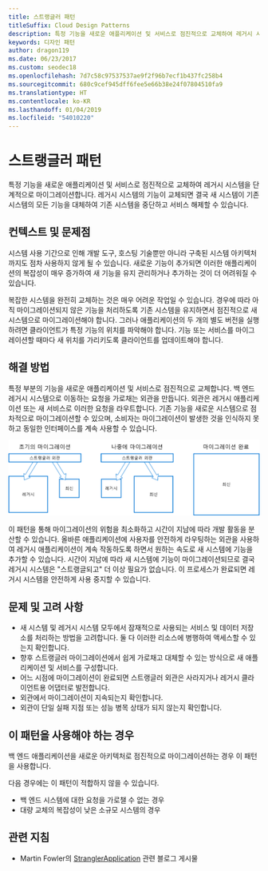 ```yaml
---
title: 스트랭글러 패턴
titleSuffix: Cloud Design Patterns
description: 특정 기능을 새로운 애플리케이션 및 서비스로 점진적으로 교체하여 레거시 시스템을 단계적으로 마이그레이션합니다.
keywords: 디자인 패턴
author: dragon119
ms.date: 06/23/2017
ms.custom: seodec18
ms.openlocfilehash: 7d7c58c97537537ae9f2f96b7ecf1b437fc258b4
ms.sourcegitcommit: 680c9cef945dff6fee5e66b38e24f07804510fa9
ms.translationtype: HT
ms.contentlocale: ko-KR
ms.lasthandoff: 01/04/2019
ms.locfileid: "54010220"
---
```

# <a name="strangler-pattern"></a>스트랭글러 패턴

특정 기능을 새로운 애플리케이션 및 서비스로 점진적으로 교체하여 레거시 시스템을 단계적으로 마이그레이션합니다. 레거시 시스템의 기능이 교체되면 결국 새 시스템이 기존 시스템의 모든 기능을 대체하여 기존 시스템을 중단하고 서비스 해제할 수 있습니다.

## <a name="context-and-problem"></a>컨텍스트 및 문제점

시스템 사용 기간으로 인해 개발 도구, 호스팅 기술뿐만 아니라 구축된 시스템 아키텍처까지도 점차 사용하지 않게 될 수 있습니다. 새로운 기능이 추가되면 이러한 애플리케이션의 복잡성이 매우 증가하여 새 기능을 유지 관리하거나 추가하는 것이 더 어려워질 수 있습니다.

복잡한 시스템을 완전히 교체하는 것은 매우 어려운 작업일 수 있습니다. 경우에 따라 아직 마이그레이션되지 않은 기능을 처리하도록 기존 시스템을 유지하면서 점진적으로 새 시스템으로 마이그레이션해야 합니다. 그러나 애플리케이션의 두 개의 별도 버전을 실행하려면 클라이언트가 특정 기능의 위치를 파악해야 합니다. 기능 또는 서비스를 마이그레이션할 때마다 새 위치를 가리키도록 클라이언트를 업데이트해야 합니다.

## <a name="solution"></a>해결 방법

특정 부분의 기능을 새로운 애플리케이션 및 서비스로 점진적으로 교체합니다. 백 엔드 레거시 시스템으로 이동하는 요청을 가로채는 외관을 만듭니다. 외관은 레거시 애플리케이션 또는 새 서비스로 이러한 요청을 라우트합니다. 기존 기능을 새로운 시스템으로 점차적으로 마이그레이션할 수 있으며, 소비자는 마이그레이션이 발생한 것을 인식하지 못하고 동일한 인터페이스를 계속 사용할 수 있습니다.

![스트랭글러 패턴의 다이어그램](./_images/strangler.png)

이 패턴을 통해 마이그레이션의 위험을 최소화하고 시간이 지남에 따라 개발 활동을 분산할 수 있습니다. 올바른 애플리케이션에 사용자를 안전하게 라우팅하는 외관을 사용하여 레거시 애플리케이션이 계속 작동하도록 하면서 원하는 속도로 새 시스템에 기능을 추가할 수 있습니다. 시간이 지남에 따라 새 시스템에 기능이 마이그레이션되므로 결국 레거시 시스템은 "스트랭글되고" 더 이상 필요가 없습니다. 이 프로세스가 완료되면 레거시 시스템을 안전하게 사용 중지할 수 있습니다.

## <a name="issues-and-considerations"></a>문제 및 고려 사항

- 새 시스템 및 레거시 시스템 모두에서 잠재적으로 사용되는 서비스 및 데이터 저장소를 처리하는 방법을 고려합니다. 둘 다 이러한 리소스에 병행하여 액세스할 수 있는지 확인합니다.
- 향후 스트랭글러 마이그레이션에서 쉽게 가로채고 대체할 수 있는 방식으로 새 애플리케이션 및 서비스를 구성합니다.
- 어느 시점에 마이그레이션이 완료되면 스트랭글러 외관은 사라지거나 레거시 클라이언트용 어댑터로 발전합니다.
- 외관에서 마이그레이션이 지속되는지 확인합니다.
- 외관이 단일 실패 지점 또는 성능 병목 상태가 되지 않는지 확인합니다.

## <a name="when-to-use-this-pattern"></a>이 패턴을 사용해야 하는 경우

백 엔드 애플리케이션을 새로운 아키텍처로 점진적으로 마이그레이션하는 경우 이 패턴을 사용합니다.

다음 경우에는 이 패턴이 적합하지 않을 수 있습니다.

- 백 엔드 시스템에 대한 요청을 가로챌 수 없는 경우
- 대량 교체의 복잡성이 낮은 소규모 시스템의 경우

## <a name="related-guidance"></a>관련 지침

- Martin Fowler의 [StranglerApplication](https://www.martinfowler.com/bliki/StranglerApplication.html) 관련 블로그 게시물
